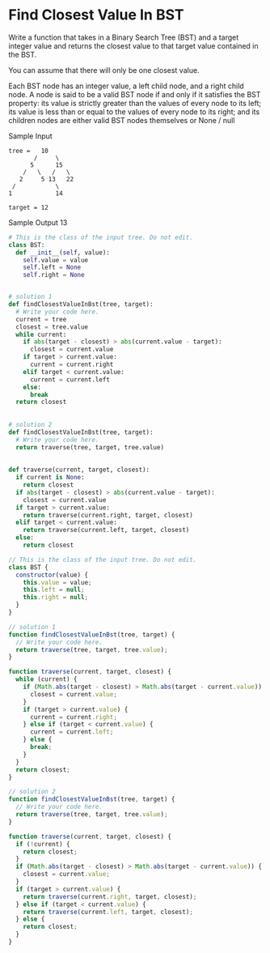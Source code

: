 # Find Closest Value In BST

  Write a function that takes in a Binary Search Tree (BST) and a target integer
  value and returns the closest value to that target value contained in the BST.
  
  You can assume that there will only be one closest value.
  
  Each BST node has an integer value, a
  left child node, and a right child node. A node is
  said to be a valid BST node if and only if it satisfies the BST
  property: its value is strictly greater than the values of every
  node to its left; its value is less than or equal to the values
  of every node to its right; and its children nodes are either valid
  BST nodes themselves or None / null
  
  Sample Input
  ```
  tree =   10
         /     \
        5      15
      /   \   /   \
     2     5 13   22
   /           \
  1            14
  ```
  ```target = 12```
  
  Sample Output
  13
  
```python
# This is the class of the input tree. Do not edit.
class BST:
  def __init__(self, value):
    self.value = value
    self.left = None
    self.right = None


# solution 1
def findClosestValueInBst(tree, target):
  # Write your code here.
  current = tree
  closest = tree.value
  while current:
    if abs(target - closest) > abs(current.value - target):
      closest = current.value
    if target > current.value:
      current = current.right
    elif target < current.value:
      current = current.left
    else:
      break
  return closest
        
        
# solution 2
def findClosestValueInBst(tree, target):
  # Write your code here.
  return traverse(tree, target, tree.value)
    
  
def traverse(current, target, closest):
  if current is None:
    return closest
  if abs(target - closest) > abs(current.value - target):
    closest = current.value
  if target > current.value:
    return traverse(current.right, target, closest)
  elif target < current.value:
    return traverse(current.left, target, closest)
  else:
    return closest
```
```javascript
// This is the class of the input tree. Do not edit.
class BST {
  constructor(value) {
    this.value = value;
    this.left = null;
    this.right = null;
  }
}

// solution 1
function findClosestValueInBst(tree, target) {
  // Write your code here.
  return traverse(tree, target, tree.value);
}

function traverse(current, target, closest) {
  while (current) {
    if (Math.abs(target - closest) > Math.abs(target - current.value)) {
      closest = current.value;
    }
    if (target > current.value) {
      current = current.right;
    } else if (target < current.value) {
      current = current.left;
    } else {
      break;
    }
  }
  return closest;
}

// solution 2
function findClosestValueInBst(tree, target) {
  // Write your code here.
  return traverse(tree, target, tree.value);
}

function traverse(current, target, closest) {
  if (!current) {
    return closest;
  }
  if (Math.abs(target - closest) > Math.abs(target - current.value)) {
    closest = current.value;
  }
  if (target > current.value) {
    return traverse(current.right, target, closest);
  } else if (target < current.value) {
    return traverse(current.left, target, closest);
  } else {
    return closest;
  }
}
```
